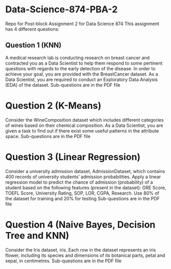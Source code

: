 # Data-Science-874-PBA-2
Repo for Post-block Assignment 2 for Data Science 874
This assignment has 4 different questions:

## Question 1 (KNN)
A medical research lab is conducting research on breast cancer and contracted you as a Data Scientist to help them respond to some pertinent questions with regards to the early detection of the disease. In order to achieve your goal, you are provided with the BreastCancer dataset. As a Data Scientist, you are required to conduct an Exploratory Data Analysis (EDA) of the dataset.
Sub-questions are in the PDF file

# Question 2 (K-Means)
Consider the WineComposition dataset which includes different categories of wines based on their chemical composition. As a Data Scientist, you are given a task to find out if there exist some useful patterns in the attribute space.
Sub-questions are in the PDF file

# Question 3 (Linear Regression)
Consider a university admission dataset, AdmissionDataset, which contains 400 records of university students’ admission probabilities. Apply a linear regression model to predict the chance of admission (probability) of a student based on the following features (present in the dataset): GRE Score, TOEFL Score, University Rating, SOP, LOR, CGPA, Research. Use 80% of the dataset for training and 20% for testing
Sub-questions are in the PDF file

# Question 4 (Naive Bayes, Decision Tree and KNN) 
Consider the Iris dataset, iris. Each row in the dataset represents an iris flower, including its species and dimensions of its botanical parts, petal and sepal, in centimetres.
Sub-questions are in the PDF file


